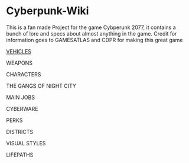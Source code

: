 # Cyberpunk-Wiki

This is a fan made Project for the game Cybperunk 2077, it contains a bunch of lore and specs about almost anything in the game.
Credit for information goes to GAMESATLAS and CDPR for making this great game

[VEHICLES](./Vehicle%20over%20view.md)

WEAPONS

CHARACTERS 

THE GANGS OF NIGHT CITY

MAIN JOBS

CYBERWARE 

PERKS

DISTRICTS 

VISUAL STYLES

LIFEPATHS

